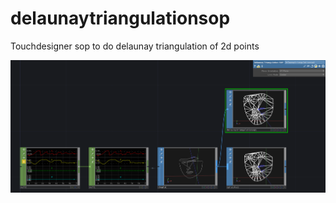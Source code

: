 # delaunaytriangulationsop
Touchdesigner sop to do delaunay triangulation of 2d points

![GitHub Logo](/images/screenshot.PNG)